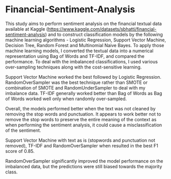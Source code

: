 # Financial-Sentiment-Analysis

This study aims to perform sentiment analysis on the financial textual data available at Kaggle (https://www.kaggle.com/datasets/sbhatti/financial-sentiment-analysis) and to construct classification models by the following machine learning algorithms - Logistic Regression, Support Vector Machine, Decision Tree, Random Forest and  Multinomial Naive Bayes. To apply those machine learning models, I converted the textual data into a numerical representation using Bag of Words and TF-IDF, and compared the performance. To deal with the imbalanced classifications, I used various over-sampling techniques along with the cost-sensitive learning.  

Support Vector Machine worked the best followed by Logistic Regression. RandomOverSampler was the best technique rather than SMOTE or combination of SMOTE and RandomUnderSampler to deal with my imbalance data.  TF-IDF generally worked better than Bag of Words as Bag of Words worked well only when randomly over-sampled.  

Overall, the models performed better when the text was not cleaned by removing the stop words and punctuation. It appears to work better not to remove the stop words to preserve the entire meaning of the context as when performing the sentiment analysis, it could cause a misclassification of the sentiment. 

Support Vector Machine with text as is (stopwords and punctuation not removed), TF-IDF and RandomOverSampler when  resulted in the best F1 score of 0.85.

RandomOverSampler significantly improved the model performance on the imbalanced data, but the predictions were still biased towards the majority class. 
